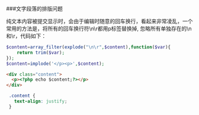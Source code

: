 ###文字段落的排版问题

纯文本内容被提交显示时，会由于编辑时随意的回车换行，看起来非常凌乱，一个常用的方法是，将所有的回车换行符\n\r都用p标签替换掉, 忽略所有单独存在的\n和\r，代码如下：

```php
$content=array_filter(explode("\n\r",$content),function($var){
	return trim($var);
});
$content=implode('</p><p>',$content);
```

```html
<div class="content">
  <p><?php echo $content;?></p>
</div>
```

```css
 .content {
   text-align: justify;
 }
```